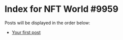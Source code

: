 # Index for NFT World #9959
Posts will be displayed in the order below:

- [Your first post](./001-first.md)

